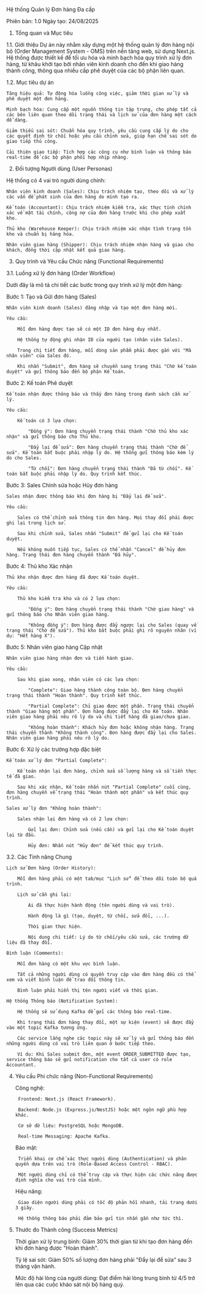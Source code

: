 Hệ thống Quản lý Đơn hàng Đa cấp

Phiên bản: 1.0
Ngày tạo: 24/08/2025
1. Tổng quan và Mục tiêu

1.1. Giới thiệu
Dự án này nhằm xây dựng một hệ thống quản lý đơn hàng nội bộ (Order Management System - OMS) trên nền tảng web, sử dụng Next.js. Hệ thống được thiết kế để tối ưu hóa và minh bạch hóa quy trình xử lý đơn hàng, từ khâu khởi tạo bởi nhân viên kinh doanh cho đến khi giao hàng thành công, thông qua nhiều cấp phê duyệt của các bộ phận liên quan.

1.2. Mục tiêu dự án

    Tăng hiệu quả: Tự động hóa luồng công việc, giảm thời gian xử lý và phê duyệt một đơn hàng.

    Minh bạch hóa: Cung cấp một nguồn thông tin tập trung, cho phép tất cả các bên liên quan theo dõi trạng thái và lịch sử của đơn hàng một cách dễ dàng.

    Giảm thiểu sai sót: Chuẩn hóa quy trình, yêu cầu cung cấp lý do cho các quyết định từ chối hoặc yêu cầu chỉnh sửa, giúp hạn chế sai sót do giao tiếp thủ công.

    Cải thiện giao tiếp: Tích hợp các công cụ như bình luận và thông báo real-time để các bộ phận phối hợp nhịp nhàng.

2. Đối tượng Người dùng (User Personas)

Hệ thống có 4 vai trò người dùng chính:

    Nhân viên kinh doanh (Sales): Chịu trách nhiệm tạo, theo dõi và xử lý các vấn đề phát sinh của đơn hàng do mình tạo ra.

    Kế toán (Accountant): Chịu trách nhiệm kiểm tra, xác thực tính chính xác về mặt tài chính, công nợ của đơn hàng trước khi cho phép xuất kho.

    Thủ kho (Warehouse Keeper): Chịu trách nhiệm xác nhận tình trạng tồn kho và chuẩn bị hàng hóa.

    Nhân viên giao hàng (Shipper): Chịu trách nhiệm nhận hàng và giao cho khách, đồng thời cập nhật kết quả giao hàng.

3. Quy trình và Yêu cầu Chức năng (Functional Requirements)

3.1. Luồng xử lý đơn hàng (Order Workflow)

Dưới đây là mô tả chi tiết các bước trong quy trình xử lý một đơn hàng:

Bước 1: Tạo và Gửi đơn hàng (Sales)

    Nhân viên kinh doanh (Sales) đăng nhập và tạo một đơn hàng mới.

    Yêu cầu:

        Mỗi đơn hàng được tạo sẽ có một ID đơn hàng duy nhất.

        Hệ thống tự động ghi nhận ID của người tạo (nhân viên Sales).

        Trong chi tiết đơn hàng, mỗi dòng sản phẩm phải được gắn với "Mã nhân viên" của Sales đó.

        Khi nhấn "Submit", đơn hàng sẽ chuyển sang trạng thái "Chờ kế toán duyệt" và gửi thông báo đến bộ phận Kế toán.

Bước 2: Kế toán Phê duyệt

    Kế toán nhận được thông báo và thấy đơn hàng trong danh sách cần xử lý.

    Yêu cầu:

        Kế toán có 3 lựa chọn:

            "Đồng ý": Đơn hàng chuyển trạng thái thành "Chờ thủ kho xác nhận" và gửi thông báo cho Thủ kho.

            "Đẩy lại để sửa": Đơn hàng chuyển trạng thái thành "Chờ để sửa". Kế toán bắt buộc phải nhập lý do. Hệ thống gửi thông báo kèm lý do cho Sales.

            "Từ chối": Đơn hàng chuyển trạng thái thành "Đã từ chối". Kế toán bắt buộc phải nhập lý do. Quy trình kết thúc.

Bước 3: Sales Chỉnh sửa hoặc Hủy đơn hàng

    Sales nhận được thông báo khi đơn hàng bị "Đẩy lại để sửa".

    Yêu cầu:

        Sales có thể chỉnh sửa thông tin đơn hàng. Mọi thay đổi phải được ghi lại trong lịch sử.

        Sau khi chỉnh sửa, Sales nhấn "Submit" để gửi lại cho Kế toán duyệt.

        Nếu không muốn tiếp tục, Sales có thể nhấn "Cancel" để hủy đơn hàng. Trạng thái đơn hàng chuyển thành "Đã hủy".

Bước 4: Thủ kho Xác nhận

    Thủ kho nhận được đơn hàng đã được Kế toán duyệt.

    Yêu cầu:

        Thủ kho kiểm tra kho và có 2 lựa chọn:

            "Đồng ý": Đơn hàng chuyển trạng thái thành "Chờ giao hàng" và gửi thông báo cho Nhân viên giao hàng.

            "Không đồng ý": Đơn hàng được đẩy ngược lại cho Sales (quay về trạng thái "Chờ để sửa"). Thủ kho bắt buộc phải ghi rõ nguyên nhân (ví dụ: "Hết hàng X").

Bước 5: Nhân viên giao hàng Cập nhật

    Nhân viên giao hàng nhận đơn và tiến hành giao.

    Yêu cầu:

        Sau khi giao xong, nhân viên có các lựa chọn:

            "Complete": Giao hàng thành công toàn bộ. Đơn hàng chuyển trạng thái thành "Hoàn thành". Quy trình kết thúc.

            "Partial Complete": Chỉ giao được một phần. Trạng thái chuyển thành "Giao hàng một phần". Đơn hàng được đẩy lại cho Kế toán. Nhân viên giao hàng phải nêu rõ lý do và chi tiết hàng đã giao/chưa giao.

            "Không hoàn thành": Khách hủy đơn hoặc không nhận hàng. Trạng thái chuyển thành "Không thành công". Đơn hàng được đẩy lại cho Sales. Nhân viên giao hàng phải nêu rõ lý do.

Bước 6: Xử lý các trường hợp đặc biệt

    Kế toán xử lý đơn "Partial Complete":

        Kế toán nhận lại đơn hàng, chỉnh sửa số lượng hàng và số tiền thực tế đã giao.

        Sau khi xác nhận, Kế toán nhấn nút "Partial Complete" cuối cùng, đơn hàng chuyển về trạng thái "Hoàn thành một phần" và kết thúc quy trình.

    Sales xử lý đơn "Không hoàn thành":

        Sales nhận lại đơn hàng và có 2 lựa chọn:

            Gửi lại đơn: Chỉnh sửa (nếu cần) và gửi lại cho Kế toán duyệt lại từ đầu.

            Hủy đơn: Nhấn nút "Hủy đơn" để kết thúc quy trình.

3.2. Các Tính năng Chung

    Lịch sử Đơn hàng (Order History):

        Mỗi đơn hàng phải có một tab/mục "Lịch sử" để theo dõi toàn bộ quá trình.

        Lịch sử cần ghi lại:

            Ai đã thực hiện hành động (tên người dùng và vai trò).

            Hành động là gì (tạo, duyệt, từ chối, sửa đổi, ...).

            Thời gian thực hiện.

            Nội dung chi tiết: Lý do từ chối/yêu cầu sửa, các trường dữ liệu đã thay đổi.

    Bình luận (Comments):

        Mỗi đơn hàng có một khu vực bình luận.

        Tất cả những người dùng có quyền truy cập vào đơn hàng đều có thể xem và viết bình luận để trao đổi thông tin.

        Bình luận phải hiển thị tên người viết và thời gian.

    Hệ thống Thông báo (Notification System):

        Hệ thống sẽ sử dụng Kafka để gửi các thông báo real-time.

        Khi trạng thái đơn hàng thay đổi, một sự kiện (event) sẽ được đẩy vào một topic Kafka tương ứng.

        Các service lắng nghe các topic này sẽ xử lý và gửi thông báo đến những người dùng có vai trò liên quan ở bước tiếp theo.

        Ví dụ: Khi Sales submit đơn, một event ORDER_SUBMITTED được tạo, service thông báo sẽ gửi notification cho tất cả user có role Accountant.

4. Yêu cầu Phi chức năng (Non-Functional Requirements)

    Công nghệ:

        Frontend: Next.js (React Framework).

        Backend: Node.js (Express.js/NestJS) hoặc một ngôn ngữ phù hợp khác.

        Cơ sở dữ liệu: PostgreSQL hoặc MongoDB.

        Real-time Messaging: Apache Kafka.

    Bảo mật:

        Triển khai cơ chế xác thực người dùng (Authentication) và phân quyền dựa trên vai trò (Role-Based Access Control - RBAC).

        Một người dùng chỉ có thể truy cập và thực hiện các chức năng được định nghĩa cho vai trò của mình.

    Hiệu năng:

        Giao diện người dùng phải có tốc độ phản hồi nhanh, tải trang dưới 3 giây.

        Hệ thống thông báo phải đảm bảo gửi tin nhắn gần như tức thì.

5. Thước đo Thành công (Success Metrics)

    Thời gian xử lý trung bình: Giảm 30% thời gian từ khi tạo đơn hàng đến khi đơn hàng được "Hoàn thành".

    Tỷ lệ sai sót: Giảm 50% số lượng đơn hàng phải "Đẩy lại để sửa" sau 3 tháng vận hành.

    Mức độ hài lòng của người dùng: Đạt điểm hài lòng trung bình từ 4/5 trở lên qua các cuộc khảo sát nội bộ hàng quý.